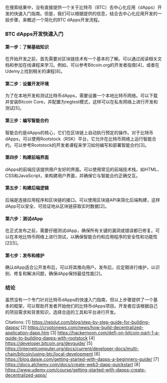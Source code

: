 在搜索结果中，没有直接提供一个关于比特币（BTC）去中心化应用（dApps）开发的快速入门指南。但是，我们可以根据提供的信息，结合去中心化应用开发的一般步骤，来概述一个简化的BTC dApps开发流程。

### BTC dApps开发快速入门

#### 第一步：了解基础知识
在开始开发之前，首先需要对区块链技术有一个基本的了解。可以通过阅读相关文档和参加在线课程来学习。例如，可以参考Bitcoin.org的开发者指南[4]，或者在Udemy上找到相关的课程[8]。

#### 第二步：设置开发环境
为了在本地开发和测试比特币dApps，需要设置一个本地比特币网络。可以下载并安装Bitcoin Core，并配置为regtest模式，这样可以在私有网络上进行开发和测试[5]。

#### 第三步：编写智能合约
智能合约是dApps的核心，它们在区块链上自动执行预定的操作。对于比特币dApps，可以使用Rootstock（RSK）平台，它允许在比特币网络上运行智能合约。可以参考Rootstock的开发者课程来学习如何编写和部署智能合约[3]。

#### 第四步：构建前端界面
dApps的前端应该提供用户友好的界面。可以使用常见的前端技术栈，如HTML、CSS和JavaScript，来构建用户界面，并确保它与智能合约正确交互。

#### 第五步：构建后端逻辑
后端是连接应用程序和区块链的接口。可以使用区块链API来简化后端构建，这样dApp可以安全、可验证地从区块链获取实时数据[2]。

#### 第六步：测试dApp
在正式发布之前，需要仔细测试dApp，确保所有关键的漏洞或错误都已修复。可以在本地比特币网络上进行测试，以确保智能合约和应用程序的安全性和功能性[2][5]。

#### 第七步：发布和维护
确认dApp适合公开发布后，可以将其推向用户。发布后，应定期进行维护，以识别、修复和解决问题，确保dApp保持最佳性能[2]。

### 结论
虽然没有一个专门针对比特币dApps的快速入门指南，但以上步骤提供了一个基本的框架，可以帮助开发者开始他们的比特币dApps项目。开发者应该根据自己的项目需求和背景知识，选择合适的工具和平台进行开发。

Citations:
[1] https://rejolut.com/blog/step-by-step-guide-for-building-dapps/
[2] https://cryptonews.com/news/how-build-decentralized-application-dapp.htm
[3] https://hackernoon.com/defi-on-bitcoin-part-1-a-guide-to-building-dapps-with-rootstock
[4] https://developer.bitcoin.org/devguide/
[5] https://internetcomputer.org/docs/current/developer-docs/multi-chain/bitcoin/using-btc/local-development
[6] https://blog.daisie.com/getting-started-with-dapps-a-beginners-guide/
[7] https://docs.alchemy.com/docs/create-web3-dapp-quickstart
[8] https://www.udemy.com/course/getting-started-with-dapps-create-decentralized-apps/
